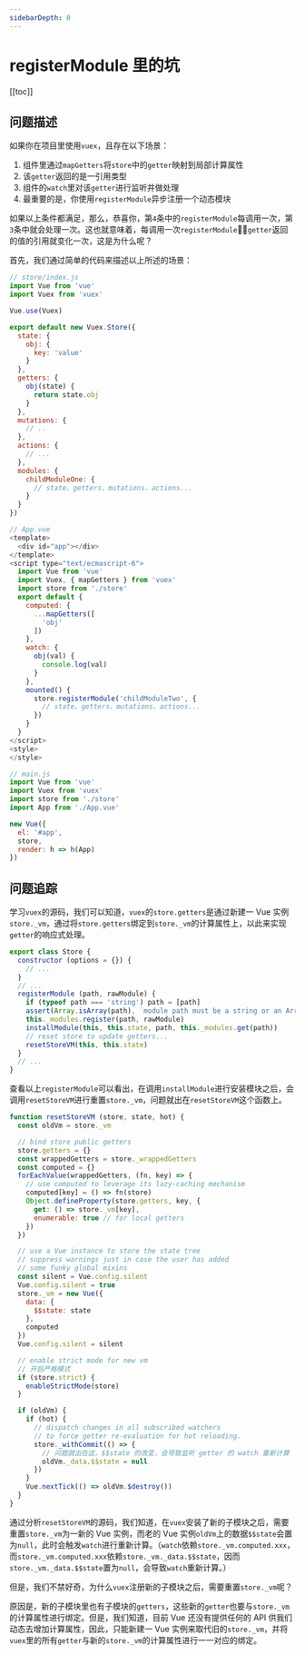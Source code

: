 ```yaml
---
sidebarDepth: 0
---
```


# registerModule 里的坑

[[toc]]

## 问题描述

如果你在项目里使用`vuex`，且存在以下场景：

1. 组件里通过`mapGetters`将`store`中的`getter`映射到局部计算属性
2. 该`getter`返回的是一引用类型
3. 组件的`watch`里对该`getter`进行监听并做处理
4. 最重要的是，你使用`registerModule`异步注册一个动态模块

如果以上条件都满足，那么，恭喜你，第`4`条中的`registerModule`每调用一次，第`3`条中就会处理一次。这也就意味着，每调用一次`registerModule`，`getter`返回的值的引用就变化一次，这是为什么呢？

首先，我们通过简单的代码来描述以上所述的场景：

```js
// store/index.js
import Vue from 'vue'
import Vuex from 'vuex'

Vue.use(Vuex)

export default new Vuex.Store({
  state: {
    obj: {
      key: 'value'
    }
  },
  getters: {
    obj(state) {
      return state.obj
    }
  },
  mutations: {
    // ..
  },
  actions: {
    // ...
  },
  modules: {
    childModuleOne: {
      // state、getters、mutations、actions...
    }
  }
})
```

```js
// App.vue
<template>
  <div id="app"></div>
</template>
<script type="text/ecmascript-6">
  import Vue from 'vue'
  import Vuex, { mapGetters } from 'vuex'
  import store from './store'
  export default {
    computed: {
      ...mapGetters([
        'obj'
      ])
    },
    watch: {
      obj(val) {
        console.log(val)
      }
    },
    mounted() {
      store.registerModule('childModuleTwo', {
        // state、getters、mutations、actions...
      })
    }
  }
</script>
<style>
</style>
```

```js
// main.js
import Vue from 'vue'
import Vuex from 'vuex'
import store from './store'
import App from './App.vue'

new Vue({
  el: '#app',
  store,
  render: h => h(App)
})
```

## 问题追踪

学习`vuex`的源码，我们可以知道，`vuex`的`store.getters`是通过新建一 Vue 实例`store._vm`，通过将`store.getters`绑定到`store._vm`的计算属性上，以此来实现`getter`的响应式处理。

```js
export class Store {
  constructor (options = {}) {
    // ...
  }
  // ...
  registerModule (path, rawModule) {
    if (typeof path === 'string') path = [path]
    assert(Array.isArray(path), `module path must be a string or an Array.`)
    this._modules.register(path, rawModule)
    installModule(this, this.state, path, this._modules.get(path))
    // reset store to update getters...
    resetStoreVM(this, this.state)
  }
  // ...
}
```

查看以上`registerModule`可以看出，在调用`installModule`进行安装模块之后，会调用`resetStoreVM`进行重置`store._vm`，问题就出在`resetStoreVM`这个函数上。

```js
function resetStoreVM (store, state, hot) {
  const oldVm = store._vm

  // bind store public getters
  store.getters = {}
  const wrappedGetters = store._wrappedGetters
  const computed = {}
  forEachValue(wrappedGetters, (fn, key) => {
    // use computed to leverage its lazy-caching mechanism
    computed[key] = () => fn(store)
    Object.defineProperty(store.getters, key, {
      get: () => store._vm[key],
      enumerable: true // for local getters
    })
  })

  // use a Vue instance to store the state tree
  // suppress warnings just in case the user has added
  // some funky global mixins
  const silent = Vue.config.silent
  Vue.config.silent = true
  store._vm = new Vue({
    data: {
      $$state: state
    },
    computed
  })
  Vue.config.silent = silent

  // enable strict mode for new vm
  // 开启严格模式
  if (store.strict) {
    enableStrictMode(store)
  }

  if (oldVm) {
    if (hot) {
      // dispatch changes in all subscribed watchers
      // to force getter re-evaluation for hot reloading.
      store._withCommit(() => {
        // 问题就出在这，$$state 的改变，会导致监听 getter 的 watch 重新计算
        oldVm._data.$$state = null
      })
    }
    Vue.nextTick(() => oldVm.$destroy())
  }
}
```

通过分析`resetStoreVM`的源码，我们知道，在`vuex`安装了新的子模块之后，需要重置`store._vm`为一新的 Vue 实例，而老的 Vue 实例`oldVm`上的数据`$$state`会置为`null`，此时会触发`watch`进行重新计算。（`watch`依赖`store._vm.computed.xxx`，而`store._vm.computed.xxx`依赖`store._vm._data.$$state`，因而`store._vm._data.$$state`置为`null`，会导致`watch`重新计算。）

但是，我们不禁好奇，为什么`vuex`注册新的子模块之后，需要重置`store._vm`呢？

原因是，新的子模块里也有子模块的`getters`，这些新的`getter`也要与`store._vm`的计算属性进行绑定。但是，我们知道，目前 Vue 还没有提供任何的 API 供我们动态去增加计算属性，因此，只能新建一 Vue 实例来取代旧的`store._vm`，并将`vuex`里的所有`getter`与新的`store._vm`的计算属性进行一一对应的绑定。
